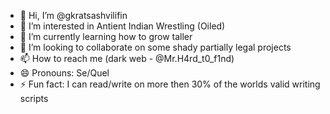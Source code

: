 - 👋 Hi, I’m @gkratsashvilifin
- 👀 I’m interested in Antient Indian Wrestling (Oiled)
- 🌱 I’m currently learning how to grow taller
- 💞️ I’m looking to collaborate on some shady partially legal projects
- 📫 How to reach me (dark web - @Mr.H4rd_t0_f1nd)
- 😄 Pronouns: Se/Quel
- ⚡ Fun fact: I can read/write on more then 30% of the worlds valid writing scripts

<!---
gkratsashvilifin/gkratsashvilifin is a ✨ special ✨ repository because its `README.md` (this file) appears on your GitHub profile.
You can click the Preview link to take a look at your changes.
--->
